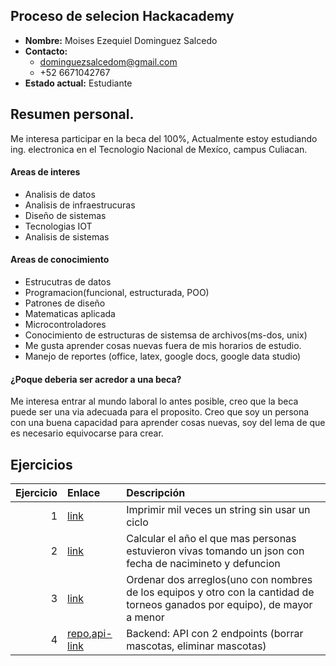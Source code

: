 ## Proceso de selecion Hackacademy
- **Nombre:** Moises Ezequiel Dominguez Salcedo
- **Contacto:**
    - dominguezsalcedom@gmail.com
    - +52 6671042767
- **Estado actual:** Estudiante

## Resumen personal. 
Me interesa participar en la beca del 100%, Actualmente estoy estudiando ing. electronica en el Tecnologio Nacional de Mexíco, campus Culiacan.
#### Areas de interes
- Analisis de datos
- Analisis de infraestrucuras
- Diseño de sistemas 
- Tecnologias IOT
- Analisis de sistemas 
#### Areas de conocimiento
- Estrucutras de datos
- Programacion(funcional, estructurada, POO)
- Patrones de diseño
- Matematicas aplicada
- Microcontroladores
- Conocimiento de estructuras de sistemsa de archivos(ms-dos, unix)
- Me gusta aprender cosas nuevas fuera de mis horarios de estudio.
- Manejo de reportes (office, latex, google docs, google data studio)
#### ¿Poque deberia ser acredor a una beca?
Me interesa entrar al mundo laboral lo antes posible, creo que la beca puede ser una via adecuada para el proposito. Creo que soy un persona con una buena capacidad para aprender cosas nuevas, soy del lema de que es necesario equivocarse para crear.

## Ejercicios
| Ejercicio | Enlace | Descripción |
| --:| :---------- | :----- |
| 1 | [link](https://codepen.io/moises-dominguez-thelooper/pen/RwVVOrL)| Imprimir mil veces un string sin usar un ciclo |
| 2 | [link](https://codepen.io/moises-dominguez-thelooper/pen)| Calcular el año el que mas personas estuvieron vivas tomando un json  con fecha de nacimineto y defuncion |
| 3 | [link](https://codepen.io/moises-dominguez-thelooper/pen/MWmmMrP)| Ordenar dos arreglos(uno con nombres de los equipos y otro con la cantidad de torneos ganados por equipo), de mayor a menor |
| 4 | [repo](https://github.com/moisesEzequiel1/api-mascotas-nodejs),[api-link](https://prueba-de-area.herokuapp.com/api/pets/) | Backend: API con 2 endpoints (borrar mascotas, eliminar mascotas)|
